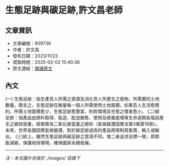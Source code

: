 # 生態足跡與碳足跡,許文昌老師

## 文章資訊
- 文章編號：909739
- 作者：許文昌
- 發布日期：2023/11/23
- 爬取時間：2025-02-02 15:40:36
- 原文連結：[閱讀原文](https://real-estate.get.com.tw/Columns/detail.aspx?no=909739)

## 內文
(一)	生態足跡：指生產吾人所需之資源及消化吾人所產生之廢物，所需要的土地數量。簡言之，生態足跡在衡量每一個人所需使用土地面積。如果吾人生活愈簡約，所需土地面積愈少，生態足跡愈豐富，則對環境及生態之傷害愈小。
 (二)碳足跡：指產品由原料取得、製造、配送銷售、使用及廢棄處理等生命週期各階段產生之碳排放量，經換算為二氧化碳當量之總和（氣候變遷因應法第3條第18款）。未來，世界各國因應氣候變遷，對於碳足跡過高的產品將限制其販賣、輸入或輸出。
 (三)綜上，雖然生態足跡與碳足跡之意涵不同，惟二者追求目標一致，即節能減碳，保護地球環境，確保國家永續發展。

---
*注：本文圖片存放於 ./images/ 目錄下*
